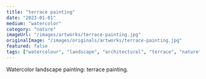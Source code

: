 ```yaml
---
title: "terrace painting"
date: "2023-01-01"
medium: "watercolor"
category: "nature"
imageUrl: "/images/artworks/terrace-painting.jpg"
originalImage: "/images/originals/artworks/terrace-painting.jpg"
featured: false
tags: ["watercolour", "landscape", "architectural", "terrace", "nature"]
---
```


Watercolor landscape painting: terrace painting.
